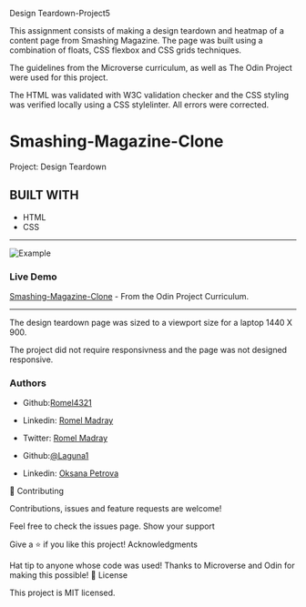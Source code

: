 
Design Teardown-Project5

This assignment consists of making a design teardown and heatmap of a content page from Smashing Magazine. The page was built using a combination of floats, CSS flexbox and  CSS grids techniques.

The guidelines from the Microverse curriculum, as well as The Odin Project were used for this project.

The HTML was validated with W3C validation checker and the CSS styling was verified locally using a CSS stylelinter. All errors were corrected. 

# Smashing-Magazine-Clone
Project: Design Teardown

## BUILT WITH
*  HTML
*  CSS
***
 ![Example](https://web.archive.org/web/20170628134444/http://www.vanseodesign.com/blog/wp-content/uploads/2009/12/visual-hierarchy-compared.png)

### Live Demo  
 [Smashing-Magazine-Clone](https://laguna1.github.io/Smashing-Magazine-Clone/) - From the Odin Project Curriculum.
***

The design teardown page was sized to a viewport size for a laptop 1440 X 900.

The project did not require responsivness and the page was not designed responsive.


### Authors
 - Github:[Romel4321](https://github.com/Romel4321)
 - Linkedin: [Romel Madray](https://www.linkedin.com/in/romel-madray-714b86196/?originalSubdomain=tt)
 - Twitter: [Romel Madray](https://twitter.com/RomelMadray)

 - Github:[@Laguna1](https://github.com/Laguna1)
 - Linkedin: [Oksana Petrova](https://www.linkedin.com/in/oksana-petrova-005bb0145/)

🤝 Contributing

Contributions, issues and feature requests are welcome!

Feel free to check the issues page. Show your support

Give a ⭐️ if you like this project! Acknowledgments

Hat tip to anyone whose code was used!
Thanks to Microverse and Odin for making this possible!
📝 License

This project is MIT licensed.
